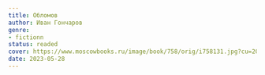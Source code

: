 ```yaml
---
title: Обломов
author: Иван Гончаров
genre:
- fictionn
status: readed
cover: https://www.moscowbooks.ru/image/book/758/orig/i758131.jpg?cu=20220812130501
date: 2023-05-28
---
```


